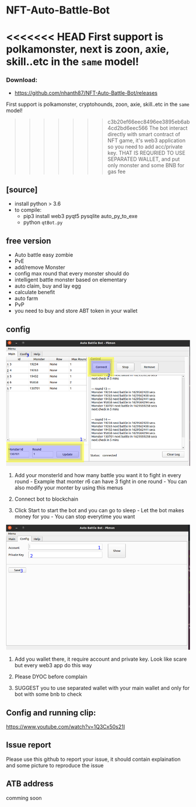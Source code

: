 # NFT-Auto-Battle-Bot

<<<<<<< HEAD
First support is polkamonster, next is zoon, axie, skill..etc in the `same` model!
=======
### Download:

   - <https://github.com/nhanth87/NFT-Auto-Battle-Bot/releases>


First support is polkamonster, cryptohounds, zoon, axie, skill..etc in the `same` model!

>>>>>>> c3b20ef66eec8496ee3895eb6ab4cd2bd6eec566
The bot interact directly with smart contract of NFT game, it's web3 application so you need to add acc/private key. 
THAT IS REQURIED TO USE SEPARATED WALLET, and put only monster and some BNB for gas fee

## [source]
- install python > 3.6
- to compile: 
    - pip3 install web3 pyqt5 pysqlite auto_py_to_exe
    - python `qtBot.py`

## free version

   - Auto battle easy zombie
   - PvE
   - add/remove Monster
   - config max round that every monster should do
   - intelligent battle monster based on elementary
   - auto claim, buy and lay egg
   - calculate benefit
   - auto farm
   - PvP
   - you need to buy and store ABT token in your wallet

## config
![main](/image/config_1.png)

1. Add your monsterId and how many battle you want it to fight in every round
       - Example that monter r6 can have 3 fight in one round
       - You can also modify your monter by using this menus
   
2. Connect bot to blockchain

3. Click Start to start the bot and you can go to sleep
       - Let the bot makes money for you
       - You can stop everytime you want

![config](/image/config_2.png)

1. Add you wallet there, it require account and private key. Look like scare but every web3 app do this way

2. Please DYOC before complain

3. SUGGEST you to use separated wallet with your main wallet and only for bot with some bnb to check

## Config and running clip:
https://www.youtube.com/watch?v=1Q3Cx50s21I


## Issue report
Please use this github to report your issue, it should contain explaination and some picture to reproduce the issue

## ATB address
 comming soon

